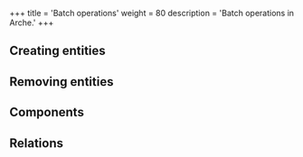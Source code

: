 +++
title = 'Batch operations'
weight = 80
description = 'Batch operations in Arche.'
+++

## Creating entities

## Removing entities

## Components

## Relations
